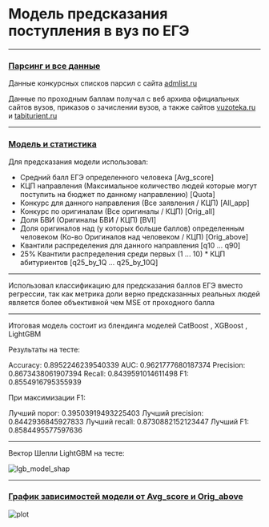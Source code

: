 # Модель предсказания поступления в вуз по ЕГЭ

---

### [Парсинг и все данные](https://github.com/2reckey/EGE_Score_Admission_Predictor/tree/main/Parser%20%26%20Full%20Data)

Данные конкурсных списков парсил с сайта [admlist.ru](https://web.archive.org/web/20210821061126/http://admlist.ru/)

Данные по проходным баллам получал с веб архива официальных сайтов вузов, приказов о зачислении вузов, а также сайтов [vuzoteka.ru](https://vuzoteka.ru/) и [tabiturient.ru](https://tabiturient.ru/)


---

### [Модель и статистика](https://github.com/2reckey/EGE_Score_Admission_Predictor/tree/main/Stats%20%26%20Prediction%20Model)

Для предсказания модели использовал:

- Средний балл ЕГЭ определенного человека [Avg_score]
- КЦП направления (Максимальное количество людей которые могут поступить на бюджет по данному направлению) [Quota]
- Конкурс для данного направления (Все заявления / КЦП) [All_app]
- Конкурс по оригиналам (Все оригиналы / КЦП) [Orig_all]
- Доля БВИ (Оригиналы БВИ / КЦП) [BVI]
- Доля оригиналов над (у которых больше баллов) определенным человеком (Ко-во Оригиналов над человеком / КЦП) [Orig_above]
- Квантили распределения для данного направления [q10 ... q90]
- 25% Квантили распределения среди первых (1 ... 10) * КЦП абитуриентов [q25_by_1Q ... q25_by_10Q]

---

Использовал классификацию для предсказания баллов ЕГЭ вместо регрессии, так как метрика доли верно предсказанных реальных людей является более объективной чем MSE от проходного балла

---

Итоговая модель состоит из блендинга моделей  CatBoost , XGBoost , LightGBM

Результаты на тесте:


Accuracy: 0.8952246239540339
AUC: 0.9621777680187374
Precision: 0.8673438061907394
Recall: 0.8439591014611498
F1: 0.8554916795355939


При максимизации F1:


Лучший порог: 0.39503919493225403
Лучший precision: 0.8442936845927833
Лучший recall: 0.8730882152123447
Лучший F1: 0.8584495577597636


---

Вектор Шепли  LightGBM  на тесте:

![lgb_model_shap](https://github.com/2reckey/EGE_Score_Admission_Predictor/blob/main/Stats%20%26%20Prediction%20Model/Assets/Shap/LightGBM_Shap.png)

---
### [График зависимостей модели от  Avg_score  и  Orig_above ](https://github.com/2reckey/EGE_Score_Admission_Predictor/tree/main/Stats%20%26%20Prediction%20Model/Assets)
![plot](https://github.com/2reckey/EGE_Score_Admission_Predictor/blob/main/Stats%20%26%20Prediction%20Model/Assets/Test/2018%20-%20%D0%A0%D0%A2%D0%A3%20%D0%9C%D0%98%D0%A0%D0%AD%D0%90%20-%20%D0%98%D0%A2%20-%20%D0%9F%D1%80%D0%BE%D0%B3%D1%80%D0%B0%D0%BC%D0%BC%D0%BD%D0%B0%D1%8F%20%D0%B8%D0%BD%D0%B6%D0%B5%D0%BD%D0%B5%D1%80%D0%B8%D1%8F%20(09.03.04).png)
